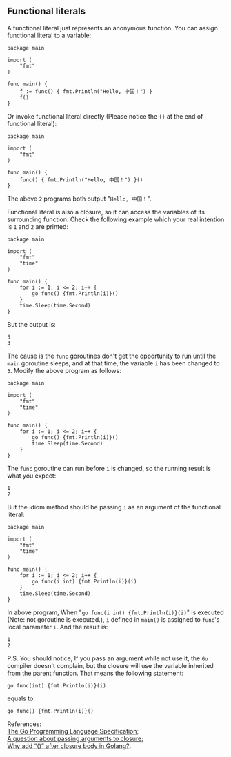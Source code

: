 Functional literals
----
A functional literal just represents an anonymous function. You can assign functional literal to a variable:  

    package main

	import (
		"fmt"
	)
	
	func main() {
		f := func() { fmt.Println("Hello, 中国！") }
		f()
	}
Or invoke functional literal directly (Please notice the `()` at the end of functional literal):  

	package main

	import (
		"fmt"
	)
	
	func main() {
		func() { fmt.Println("Hello, 中国！") }()
	}
The above `2` programs both output "`Hello, 中国！`".  

Functional literal is also a closure, so it can access the variables of its surrounding function. Check the following example which your real intention is `1` and `2` are printed:  

	package main
	
	import (
		"fmt"
		"time"
	)
	
	func main() {
		for i := 1; i <= 2; i++ {
			go func() {fmt.Println(i)}()
		}
		time.Sleep(time.Second)
	}
But the output is:  

	3
	3
The cause is the `func` goroutines don't get the opportunity to run until the `main` goroutine sleeps, and at that time, the variable `i` has been changed to `3`. Modify the above program as follows:

	package main
	
	import (
		"fmt"
		"time"
	)
	
	func main() {
		for i := 1; i <= 2; i++ {
			go func() {fmt.Println(i)}()
			time.Sleep(time.Second)
		}
	} 
The `func` goroutine can run before `i` is changed, so the running result is what you expect:  
  
	1
	2
But the idiom method should be passing `i` as an argument of the functional literal:  

	package main
	
	import (
		"fmt"
		"time"
	)
	
	func main() {
		for i := 1; i <= 2; i++ {
			go func(i int) {fmt.Println(i)}(i)
		}
		time.Sleep(time.Second)
	}

In above program, When "`go func(i int) {fmt.Println(i)}(i)`" is executed (Note: not goroutine is executed.), `i` defined in `main()` is assigned to `func`'s local parameter `i`. And the result is:  

	1
	2

P.S. You should notice, If you pass an argument while not use it, the `Go` compiler doesn't complain, but the closure will use the variable inherited from the parent function. That means the following statement:  

	go func(int) {fmt.Println(i)}(i) 
equals to:  

	go func() {fmt.Println(i)}()

References:  
[The Go Programming Language Specification](https://golang.org/ref/spec#Function_literals);  
[A question about passing arguments to closure](https://groups.google.com/forum/#!topic/golang-nuts/JXTEYyoPLio);  
[Why add “()” after closure body in Golang?](http://stackoverflow.com/questions/16008604/why-add-after-closure-body-in-golang).